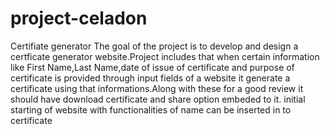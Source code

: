 # project-celadon
Certifiate generator
The goal of the project is to develop and design a certficate generator website.Project includes that when certain information like First Name,Last Name,date of issue of certificate and purpose of certificate is provided through input fields of a website it generate a certificate using that informations.Along with these for a good review it should have download certificate and share option embeded to it.
initial starting of website with functionalities of name can be inserted in to certificate
